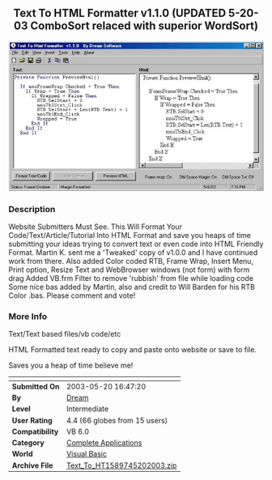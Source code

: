 ﻿<div align="center">

## Text To HTML Formatter v1\.1\.0 \(UPDATED 5\-20\-03 ComboSort relaced with superior WordSort\)

<img src="PIC200356650326674.jpg">
</div>

### Description

Website Submitters Must See. This Will Format Your Code/Text/Article/Tutorial Into HTML Format and save you heaps of time submitting your ideas trying to convert text or even code into HTML Friendly Format. Martin K. sent me a 'Tweaked' copy of v1.0.0 and I have continued work from there. Also added Color coded RTB, Frame Wrap, Insert Menu, Print option, Resize Text and WebBrowser windows (not form) with form drag Added VB.frm Filter to remove 'rubbish' from file while loading code Some nice bas added by Martin, also and credit to Will Barden for his RTB Color .bas. Please comment and vote!
 
### More Info
 
Text/Text based files/vb code/etc

HTML Formatted text ready to copy and paste onto website or save to file.

Saves you a heap of time believe me!


<span>             |<span>
---                |---
**Submitted On**   |2003-05-20 16:47:20
**By**             |[Dream](https://github.com/Planet-Source-Code/PSCIndex/blob/master/ByAuthor/dream.md)
**Level**          |Intermediate
**User Rating**    |4.4 (66 globes from 15 users)
**Compatibility**  |VB 6\.0
**Category**       |[Complete Applications](https://github.com/Planet-Source-Code/PSCIndex/blob/master/ByCategory/complete-applications__1-27.md)
**World**          |[Visual Basic](https://github.com/Planet-Source-Code/PSCIndex/blob/master/ByWorld/visual-basic.md)
**Archive File**   |[Text\_To\_HT1589745202003\.zip](https://github.com/Planet-Source-Code/dream-text-to-html-formatter-v1-1-0-updated-5-20-03-combosort-relaced-with-superior-wordso__1-45293/archive/master.zip)








